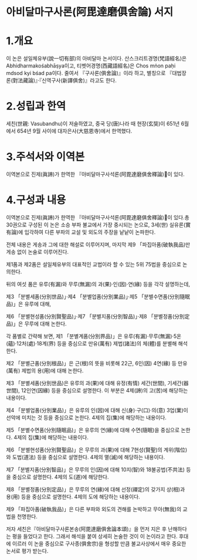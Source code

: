 # 아비달마구사론(阿毘達磨俱舍論) 서지

# 1.개요
이 논은 설일체유부(說一切有部)의 아비달마 논서이다. 산스크리트경명(梵語經名)은 Abhidharmakośabhāṣya이고, 티벳어경명(西藏語經名)은 Chos mṅon paḥi mdsod kyi bśad pa이다. 줄여서 『구사론(俱舍論)』이라 하고, 별칭으로 『대법장론(對法藏論)』·『신역구사(新譯俱舍)』라고도 한다.

# 2.성립과 한역
세친(世親: Vasubandhu)이 저술하였고, 중국 당(唐)나라 때 현장(玄奘)이 651년 6월에서 654년 9월 사이에 대자은사(大慈恩寺)에서 한역했다.

# 3.주석서와 이역본
이역본으로 진제(眞諦)가 한역한 『아비달마구사석론(阿毘達磨俱舍釋論)󰡕이 있다.

# 4.구성과 내용
이역본으로 진제(眞諦)가 한역한 『아비달마구사석론(阿毘達磨俱舍釋論)󰡕이 있다.총 30권으로 구성된 이 논은 소승 부파 불교에서 가장 중시되는 논으로, 3세(世) 실유론(實有論)에 입각하여 다른 부파의 교설 및 외도의 주장을 낱낱이 논파한다. 

전체 내용은 게송과 그에 대한 해설로 이루어지며, 마지막 제9 「파집아품(破執我品)만 게송 없이 논술로 이루어진다. 

제1품과 제2품은 설일체유부의 대표적인 교법이라 할 수 있는 5위 75법을 중심으로 논의한다. 

뒤의 여섯 품은 유루(有漏)와 무루(無漏)의 과(果)·인(因)·연(緣) 등을 각각 설명하는데, 

제3 「분별세품(分別世品)」·제4 「분별업품(分別業品)」·제5 「분별수면품(分別隨眠品)」은 유루에 대해, 

제6 「분별현성품(分別賢聖品)」·제7 「분별지품(分別智品)」·제8 「분별정품(分別定品)」은 무루에 대해 논한다. 

각 품별로 간략해 보면, 
제1 「분별계품(分別界品)」은 유루(有漏)·무루(無漏)·5온(蘊)·12처(處)·18계(界) 등을 중심으로 만유(萬有) 제법(諸法)의 체(體)를 분별해 해석한다. 

제2 「분별근품(分別根品)」은 근(根)의 뜻을 비롯해 22근, 6인(因) 4연(緣) 등 만유(萬有) 제법의 용(用)에 대해 논한다. 

제3 「분별세품(分別世品)은 유루의 과(果)에 대해 유정(有情) 세간(世間), 기세간(器世間), 12인연(因緣) 등을 중심으로 설명한다. 이 부분은 4제(諦)의 고(苦)에 해당하는 내용이다. 

제4 「분별업품(分別業品)」은 유루의 인(因)에 대해 신(身)·구(口)·의(意) 3업(業)이 선악에 미치는 것 등을 중심으로 논한다. 4제의 집(集)에 해당하는 내용이다. 

제5 「분별수면품(分別隨眠品)」은 유루의 연(緣)에 대해 수면(隨眠)을 중심으로 논한다. 4제의 집(集)에 해당하는 내용이다. 

제6 「분별현성품(分別賢聖品)」은 무루의 과(果)에 대해 7현성(賢聖)의 계위(階位)와 도법(道法) 등을 중심으로 설명한다. 4제의 멸(滅)에 해당하는 내용이다. 

제7 「분별지품(分別智品)」은 무루의 인(因)에 대해 10지(智)와 18불공법(不共法) 등을 중심으로 설명한다. 4제의 도(道)에 해당한다. 

제8 「분별정품(分別定品)」은 무루의 연(緣)에 대해 선정(禪定)의 갖가지 상(相)과 용(用) 등을 중심으로 설명한다. 4제의 도에 해당하는 내용이다. 

제9 「파집아품(破執我品)」은 다른 부파와 외도의 견해를 논박하고 무아(無我)의 교법을 천명한다. 

저자 세친은『아비달마구사론본송(阿毘達磨俱舍論本頌)』을 먼저 지은 후 난해하다는 평을 들었다고 한다. 그래서 해석을 붙여 상세히 논술한 것이 이 논이라고 한다. 후대에 이르러 이 논을 중심으로 구사종(俱舍宗)을 형성할 만큼 불교사상에서 매우 중요한 논서로 평가 받는다.